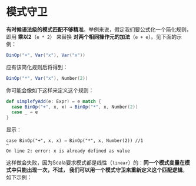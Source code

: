 模式守卫
===================================================================================
**有时候语法级的模式匹配不够精准**。举例来说，假定我们要公式化一个简化规则，即用 **乘以2**（`e * 2`）
来替换 **对两个相同操作元的加法**（`e + e`）。见下面的示例：
```scala
BinOp("+", Var("x"), Var("x"))
```
应有该简化规则后将得到：
```scala
BinOp("*", Var("x"), Number(2))
```
你可能会像如下这样来定义这个规则：
```scala
def simplefyAdd(e: Expr) = e match {
  case BinOp("+", x, x) ⇒ BinOp("*", x, Number(2))
  case _ ⇒ e
}
```
显示：
```
case BinOp("+", x, x) ⇒ BinOp("*", x, Number(2)) //1
^
On line 2: error: x is already defined as value 
```
这样做会失败，因为Scala要求模式都是线性（`linear`）的：**同一个模式变量在模式中只能出现一次，不过，
我们可以用一个模式守卫来重新定义这个匹配逻辑**。如下示例：
```scala

```
